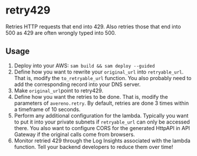 # retry429

Retries HTTP requests that end into 429.
Also retries those that end into 500 as 429 are often wrongly typed into 500.

## Usage

1. Deploy into your AWS: `sam build && sam deploy --guided`
2. Define how you want to rewrite your `original_url` into `retryable_url`.
   That is, modify the `to_retryable_url` function.
   You also probably need to add the corresponding record into your DNS server.
3. Make `original_url`point to retry429.
4. Define how you want the retries to be done.
   That is, modify the parameters of `avereno.retry`.
   By default, retries are done 3 times within a timeframe of 10 seconds.
5. Perform any additional configuration for the lambda.
   Typically you want to put it into your private subnets if `retryable_url` can only be accessed there.
   You also want to configure CORS for the generated HttpAPI in API Gateway if the original calls come from browsers.
6. Monitor retried 429 through the Log Insights associated with the lambda function.
   Tell your backend developers to reduce them over time!
